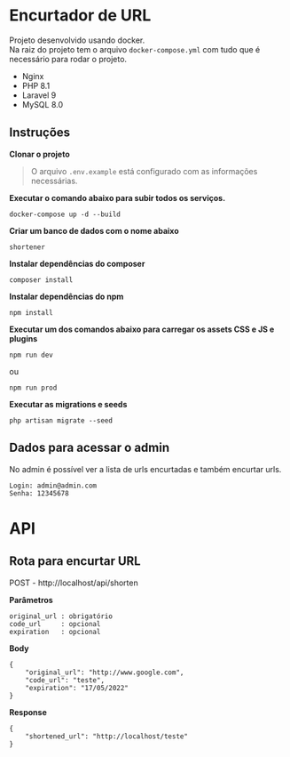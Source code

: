 # Encurtador de URL

Projeto desenvolvido usando docker.  
Na raiz do projeto tem o arquivo `docker-compose.yml` com tudo que é necessário para rodar o projeto.

* Nginx
* PHP 8.1
* Laravel 9
* MySQL 8.0

## Instruções

**Clonar o projeto**

> O arquivo `.env.example` está configurado com as informações necessárias.

**Executar o comando abaixo para subir todos os serviços.**
```
docker-compose up -d --build
```

**Criar um banco de dados com o nome abaixo**
```
shortener
```

**Instalar dependências do composer**
```
composer install
```

**Instalar dependências do npm**
```
npm install
```

**Executar um dos comandos abaixo para carregar os assets CSS e JS e plugins**
```
npm run dev
```
ou
```
npm run prod
```

**Executar as migrations e seeds**
```
php artisan migrate --seed
```

## Dados para acessar o admin
No admin é possível ver a lista de urls encurtadas e também encurtar urls.

```
Login: admin@admin.com
Senha: 12345678
```

# API
## Rota para encurtar URL

POST - http://localhost/api/shorten

**Parâmetros**
```
original_url : obrigatório
code_url     : opcional
expiration   : opcional
```

**Body**
```
{
    "original_url": "http://www.google.com",
    "code_url": "teste",
    "expiration": "17/05/2022"
}
```

**Response**
```
{
	"shortened_url": "http://localhost/teste"
}
```
